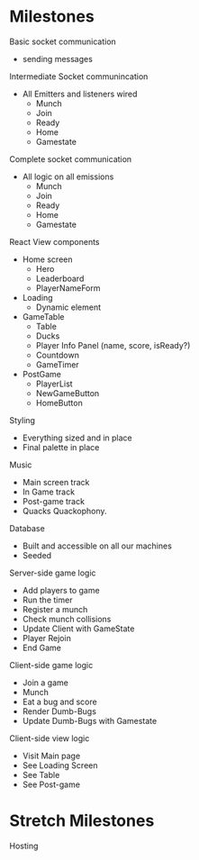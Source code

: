 # Milestones

Basic socket communication
  - sending messages

Intermediate Socket communincation
  - All Emitters and listeners wired
    - Munch
    - Join
    - Ready
    - Home
    - Gamestate

Complete socket communication
  - All logic on all emissions
    - Munch
    - Join
    - Ready
    - Home
    - Gamestate

React View components
  - Home screen
    - Hero
    - Leaderboard
    - PlayerNameForm
  - Loading
    - Dynamic element
  - GameTable
    - Table
    - Ducks
    - Player Info Panel (name, score, isReady?)
    - Countdown
    - GameTimer
  - PostGame
    - PlayerList
    - NewGameButton
    - HomeButton
  
Styling
  - Everything sized and in place
  - Final palette in place

Music
  - Main screen track
  - In Game track
  - Post-game track
  - Quacks Quackophony.

Database
  - Built and accessible on all our machines
  - Seeded

Server-side game logic
  - Add players to game
  - Run the timer
  - Register a munch
  - Check munch collisions
  - Update Client with GameState
  - Player Rejoin
  - End Game

Client-side game logic
  - Join a game
  - Munch
  - Eat a bug and score
  - Render Dumb-Bugs
  - Update Dumb-Bugs with Gamestate

Client-side view logic
  - Visit Main page
  - See Loading Screen
  - See Table
  - See Post-game

# Stretch Milestones

Hosting

